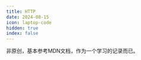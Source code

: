 ```yaml
---
title: HTTP
date: 2024-08-15
icon: laptop-code
hidden: true
index: false
---
```


非原创，基本参考MDN文档，作为一个学习的记录而已。

<Catalog />